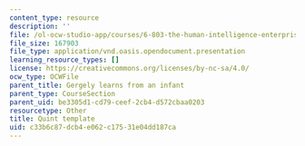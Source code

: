 ```yaml
---
content_type: resource
description: ''
file: /ol-ocw-studio-app/courses/6-803-the-human-intelligence-enterprise-spring-2019/c33b6c87dcb4e062c17531e04dd187ca_6.803_quint_template.odp
file_size: 167903
file_type: application/vnd.oasis.opendocument.presentation
learning_resource_types: []
license: https://creativecommons.org/licenses/by-nc-sa/4.0/
ocw_type: OCWFile
parent_title: Gergely learns from an infant
parent_type: CourseSection
parent_uid: be3305d1-cd79-ceef-2cb4-d572cbaa0203
resourcetype: Other
title: Quint template
uid: c33b6c87-dcb4-e062-c175-31e04dd187ca
---
```

